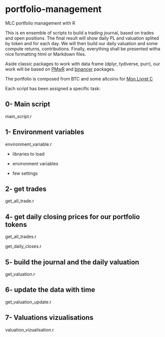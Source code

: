 # portfolio-management

MLC portfolio management with R

This is en ensemble of scripts to build a trading journal, based on trades and open positions. 
The final result will show daily PL and valuation splited by token and for each day.
We will then build our daily valuation and some compute returns, contributions.
Finally, everything shall be presented witha nice formatting html or Markdown files.

Aside classic packages to work with data frame (dplyr, tydiverse, purr), our work will be based on 
[PMwR](https://cran.r-project.org/web/packages/PMwR/) and [binancer](https://github.com/daroczig/binancer)
packages. 

The portfolio is composed from BTC and some altcoins for [Mon Livret C](https://www.monlivretc.com/)

Each script has been assigned a specific task:

## 0- Main script
main_script.r

## 1- Environment variables
environment_variable.r 

- libraries to load

- environment variables

- few settings

## 2- get trades
get_all_trade.r

## 4- get daily closing prices for our portfolio tokens
get_all_trades.r

get_daily_closes.r

## 5- build the journal and the daily valuation
get_valuation.r

## 6- update the data with time
get_valuation_update.r

## 7- Valuations vizualisations
valuation_vizualisation.r




